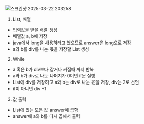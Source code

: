 ![스크린샷 2025-03-22 203258](https://github.com/user-attachments/assets/76466f2c-9099-4d59-a4e7-8b275c3933c2)

1. List, 배열
- 입력값을 받을 배열 생성
- 배열값 a, b에 저장
- java에서 long을 사용하라고 했으므로 answer은 long으로 저장
- a와 b를 div를 나눈 몫을 저장할 List 생성

2. While
- a 혹은 b가 div보다 같거나 커질때 까지 반복
- a와 b가 div로 나눈 나머지가 0이면 if문 실행
- List에 div를 저장하고 a와 b는 div로 나눈 몫을 저장, div는 2로 선언
- if이 아니면 div +1

3. 값 출력
- List에 있는 모든 값 answer에 곱함
- answer에 a와 b를 다시 곱해서 출력